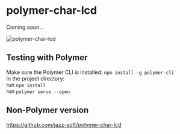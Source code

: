 # polymer-char-lcd
Coming soon...

![polymer-char-lcd](https://jazz-soft.github.io/img/polymer-char-lcd.png)

## Testing with Polymer
Make sure the Polymer CLI is installed:
`npm install -g polymer-cli`  
In the project directory:  
run `npm install`  
run `polymer serve --open`

## Non-Polymer version
https://github.com/jazz-soft/polymer-char-lcd
